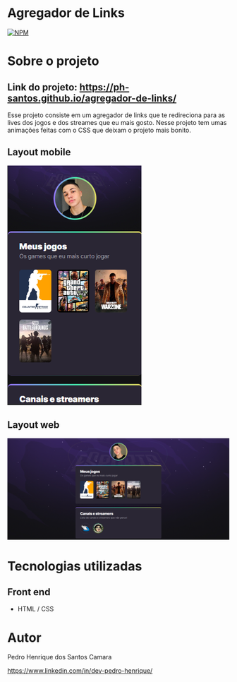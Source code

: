 # Agregador de Links  
[![NPM](https://img.shields.io/npm/l/react)](https://github.com/ph-santos/exemplo-readme/blob/main/LICENCE) 

# Sobre o projeto

## Link do projeto: https://ph-santos.github.io/agregador-de-links/
Esse projeto consiste em um agregador de links que te redireciona para as lives dos jogos e dos streames que eu mais gosto. Nesse projeto tem umas animações feitas com o CSS que deixam o projeto mais bonito.

## Layout mobile
![Mobile 1](https://github.com/ph-santos/agregador-de-links/blob/main/assets/images/img-phone.png)


## Layout web
![Web 1](https://github.com/ph-santos/agregador-de-links/blob/main/assets/images/img-pc.png)


# Tecnologias utilizadas
## Front end
- HTML / CSS 

# Autor

Pedro Henrique dos Santos Camara

https://www.linkedin.com/in/dev-pedro-henrique/


